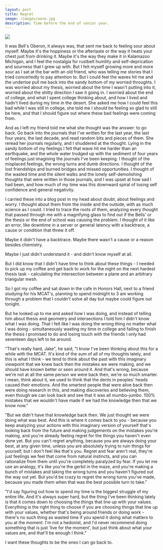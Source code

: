 ```yaml
---
layout: post
title: Regret
image: /images/wave.jpg
description: Time before the end of senior year.
---
```


![](/images/wave.jpg)

It was Bell's Oberon, it always was, that sent me back to feeling sour about myself. Maybe it's the hoppiness or the aftertaste or the way it heats your chest just from drinking it. Maybe it's the way they make it in Kalamazoo Michigan, and I feel the nostalgia for rustbelt humility and self-deprication and sourness that I grew up with. But I felt myself growing more and more sour as I sat at the bar with an old friend, who was telling me stories that I tried concertedly to pay attention to. But I could feel the waves hit me and the undertoe pull me back into the sandy bottom of my worried throughts. I was worried about my thesis, worried about the time I wasn't putting into it, worried about the shitty direction I saw it going in. I worried about the end of college, and what I spent college thinking about, and how I lived and hadn't lived during my time in the desert. She asked me how I could feel this bad while I was still in college, she told me I should be feeling so glad to still be here, and that I should figure out where these bad feelings were coming from.

And as I left my friend told me what she thought was the answer: to go back. Go back into the journals that I've written for the last year, the last four years, the last decade, and read random bits and pieces of them. She reread her journals regularly, and I shuddered at the thought. Lying in the sandy bottom of my feelings I felt that wave hit me harder than an earthquake, and the whole water trudged up with the sediment of four years of feelings just imagining the journals I've been keeping. I thought of the misplaced feelings, the wrong turns and dumb directions. I thought of the lost friendships and burned bridges and missed opportunities. I thought of the wasted time and the silent walks and the lonely self-demolishing thoughts that were written in those journals, and I was upset at how sad I had been, and how much of my time was this downward spiral of losing self confidence and general negativity.

I carried these into a blog post in my head about doubt, about feelings and worry. I thought about them from the inside and the outside, with as much science as I could. I tried to trace the roots of them, analyzing every thought that passed through me with a magnifying glass to find out if the Bells' or the thesis or the end of school was causing the problem. I thought of it like an error, like downtime in a server or general latency with a backtrace, a cause or condition that threw it off.

Maybe it didn't have a backtrace. Maybe there wasn't a cause or a reason besides chemistry.

Maybe I just didn't understand it - and didn't know myself at all.

But I did know that I didn't have time to think about these things - I needed to pick up my coffee and get back to work for the night on the next hardest thesis task - calculating the intersection between a plane and an arbitrary triangular mesh.

So I got my coffee and sat down in the cafe in Honors Hall, next to a friend studying for his MCAT's, planning to spend midnight to 3 am working through a problem that I couldn't solve all day but maybe could figure out tonight.

But he looked up to me and asked how I was doing, and instead of telling him about thesis and geometry and intersections I told him I didn't know what I was doing. That I felt like I was doing the wrong thing no matter what I was doing - simultaneously wasting my time in college and failing to finish the thesis I promised to do and losing touch with the friends I only had seventeen days left to be around.

"That's really hard, Jake", he said, "I know I've been thinking about this for a while with the MCAT. It's kind of the sum of all of my thoughts lately, and this is what I think - we tend to think about the past with this imaginary viewpoint that we knew back then the mistakes we were making, and we should have known better or seen around it. And that's wrong, because we're not at all the same person we were back then, we're so much smarter. I mean, think about it, we used to think that the dents in peoples' heads caused their emotions. And the smartest people that were alive back then were doing research in this, and making discoveries and believing them, even though we can look back and see that it was all mumbo-jumbo. 100% mistakes that we wouldn't have made if we had the knowledge then that we know now."

"But we didn't have that knowledge back then. We just thought we were doing what was best. And this is where it comes back to you - because you keep analyzing your actions with this imaginary version of yourself that's looking back from the future and making judgements on the mistakes you're making, and you're already feeling regret for the things you haven't even done yet. But you can't regret anything, because you are always doing your best, at any given time, unless you are absolutely trying to ruin things for yourself, but I don't feel like that's you. Regret and fear aren't real, they're just feelings we feel that come from natural instincts, and you can rationalize from them until you're completely paralyzed by fear. If you let me use an analogy, it's like you're the gerbil in the maze, and you're making a bunch of mistakes and taking the wrong turns and you haven't figured out the way out yet. But you'd be crazy to regret the wrong turns you've made, because you made them when that was the best possible turn to take."

"I'd say figuring out how to spend my time is the biggest struggle of my entire life. And it's always super hard, but the thing I've been thinking lately is that it comes down to choosing the things that line up with your values. Everything is the right thing to choose if you are choosing things that line up with your values, whether that's being around friends or doing work - there's no such thing as wasted time if you spend it doing what matters to you at the moment. I'm not a hedonist, and I'd never recommend doing something that is just 'live for the moment', but just think about what your values are, and that'll be enough I think."

I want these thoughts to be the ones I can go back to.
